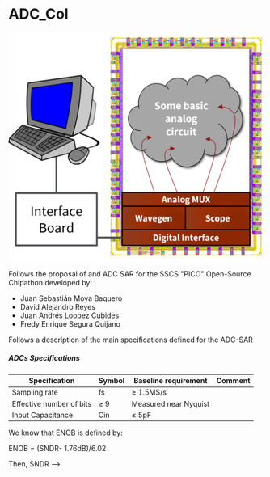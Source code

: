 # ADC_Col

![Docker command](/Images/pico_contest.png)

Follows the proposal of and ADC SAR for the SSCS "PICO" Open-Source Chipathon developed by:
- Juan Sebastián Moya Baquero
- David Alejandro Reyes
- Juan Andrés Loopez Cubides
- Fredy Enrique Segura Quijano

Follows a description of the main specifications defined for the ADC-SAR

##### ADCs Specifications
| **Specification**  | **Symbol** | **Baseline requirement** | **Comment** | 
| ------------- | ------------- | ------------- | ------------- |
| Sampling rate  | fs  | ≥ 1.5MS/s | |
| Effective number of bits | ≥ 9 | Measured near Nyquist |
| Input Capacitance | Cin | ≤ 5pF | |

We know that ENOB is defined by:

ENOB = (SNDR- 1.76dB)/6.02

Then, SNDR --> 

